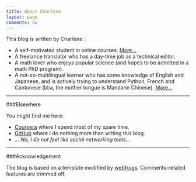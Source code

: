 ```yaml
---
title: About Charlene
layout: page
comments: no
---
```


This blog is written by Charlene :

- A self-motivated student in online courses. [More...](/about/CV/#education)
- A freelance translator who has a day-time job as a technical editor.
- A math lover who enjoys popular science (and hopes to be admitted in a math PhD program).
- A not-so-multilingual learner who has some knowledge of English and Japanese, and is actively trying to understand Python, French and Cantonese (btw, the mother tongue is Mandarin Chinese). [More...](/about/CV/#languages)

----

###Elsewhere     
 

You might find me here:

- [Coursera](http://www.coursera.org) where I spend most of my spare time.
- [GitHub](http://github.com/sighsmile) where I do nothing more than writing this blog.
- *... No, I do not feel like social networking tools...* 

----

###Acknowledgement

The blog is based on a template modified by <a href="https://github.com/webfrogs/webfrogs.github.com">webfrogs</a>. Comments-related features are trimmed off.


